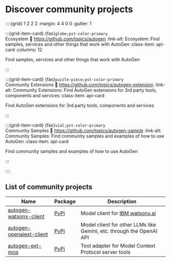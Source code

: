 # Discover community projects

::::{grid} 1 2 2 2
:margin: 4 4 0 0
:gutter: 1

:::{grid-item-card} {fas}`globe;pst-color-primary` <br> Ecosystem
:link: https://github.com/topics/autogen
:link-alt: Ecosystem: Find samples, services and other things that work with AutoGen
:class-item: api-card
:columns: 12

Find samples, services and other things that work with AutoGen

:::

:::{grid-item-card} {fas}`puzzle-piece;pst-color-primary` <br> Community Extensions
:link: https://github.com/topics/autogen-extension
:link-alt: Community Extensions: Find AutoGen extensions for 3rd party tools, components and services
:class-item: api-card

Find AutoGen extensions for 3rd party tools, components and services

:::

:::{grid-item-card} {fas}`vial;pst-color-primary` <br> Community Samples
:link: https://github.com/topics/autogen-sample
:link-alt: Community Samples: Find community samples and examples of how to use AutoGen
:class-item: api-card

Find community samples and examples of how to use AutoGen

:::

::::


## List of community projects

| Name | Package | Description |
|---|---|---|
| [autogen-watsonx-client](https://github.com/tsinggggg/autogen-watsonx-client)  | [PyPi](https://pypi.org/project/autogen-watsonx-client/) | Model client for [IBM watsonx.ai](https://www.ibm.com/products/watsonx-ai) |
| [autogen-openaiext-client](https://github.com/vballoli/autogen-openaiext-client)  | [PyPi](https://pypi.org/project/autogen-openaiext-client/) | Model client for other LLMs like Gemini, etc. through the OpenAI API |
| [autogen-ext-mcp](https://github.com/richard-gyiko/autogen-ext-mcp) | [PyPi](https://pypi.org/project/autogen-ext-mcp/) | Tool adapter for Model Context Protocol server tools |

<!-- Example -->
<!-- | [My Model Client](https://github.com/example)  | [PyPi](https://pypi.org/project/example) | Model client for my custom model service | -->
<!-- - Name should link to the project page or repo
- Package should link to the PyPi page
- Description should be a brief description of the project. 1 short sentence is ideal. -->
